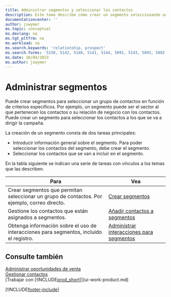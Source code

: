 ```yaml
---
title: Administrar segmentos y seleccionar los contactos
description: Este tema describe cómo crear un segmento seleccionando un grupo de contactos de acuerdo con criterios específicos para luego apuntar a ese segmento con una campaña.
documentationcenter: ''
author: jswymer
ms.topic: conceptual
ms.devlang: na
ms.tgt_pltfrm: na
ms.workload: na
ms.search.keywords: 'relationship, prospect'
ms.search.forms: '5150, 5142, 5140, 5141, 5144, 5091, 5143, 5093, 5092'
ms.date: 10/04/2023
ms.author: jswymer
---
```

# Administrar segmentos
Puede crear segmentos para seleccionar un grupo de contactos en función de criterios específicos. Por ejemplo, un segmento puede ser el sector al que pertenecen los contactos o su relación de negocio con los contactos. Puede crear un segmento para seleccionar los contactos a los que se va a dirigir la campaña.

La creación de un segmento consta de dos tareas principales:

* Introducir información general sobre el segmento. Para poder seleccionar los contactos del segmento, debe crear el segmento.
* Seleccionar los contactos que se van a incluir en el segmento.

En la tabla siguiente se indican una serie de tareas con vínculos a los temas que las describen.

| Para | Vea |
| --- | --- |
| Crear segmentos que permitan seleccionar un grupo de contactos. Por ejemplo, correo directo. |[Crear segmentos](marketing-how-create-segment.md) |
| Gestione los contactos que están asignados a segmentos. |[Añadir contactos a segmentos](marketing-add-contact-segment.md) |
| Obtenga información sobre el uso de interacciones para segmentos, incluido el registro. |[Administrar interacciones para segmentos](marketing-interaction-segments.md) |

## Consulte también
[Administrar oportunidades de venta](marketing-manage-sales-opportunities.md)  
[Gestionar contactos](marketing-contacts.md)  
[Trabajar con [!INCLUDE[prod_short](includes/prod_short.md)]](ui-work-product.md)


[!INCLUDE[footer-include](includes/footer-banner.md)]